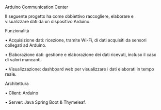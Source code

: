 Arduino Communication Center

Il seguente progetto ha come obbiettivo raccogliere, elaborare e visualizzare dati da un dispositivo Arduino.


Funzionalità

•	Acquisizione dati: ricezione, tramite Wi-Fi, di dati acquisiti da sensori collegati ad Arduino.

•	Elaborazione dati: gestione e elaborazione dei dati ricevuti, incluso il caso di valori mancanti.

•	Visualizzazione: dashboard web per visualizzare i dati elaborati in tempo reale.


Architettura

•	Client: Arduino

•	Server: Java Spring Boot & Thymeleaf. 

